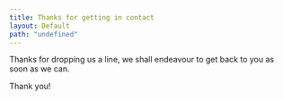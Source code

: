```yaml
---
title: Thanks for getting in contact
layout: Default
path: "undefined"
---
```


Thanks for dropping us a line, we shall endeavour to get back to you as soon as we can.

Thank you!